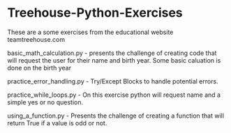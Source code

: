 # Treehouse-Python-Exercises
These are a some exercises from the educational website teamtreehouse.com

basic_math_calculation.py - presents the challenge of creating code that will request the user for their name and birth year. Some basic caluation is done on the birth year

practice_error_handling.py - Try/Except Blocks to handle potential errors.

practice_while_loops.py - On this exercise python will request name and a simple yes or no question.

using_a_function.py - Presents the challenge of creating a function that will return True if a value is odd or not.
